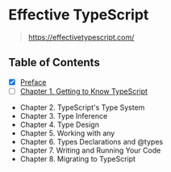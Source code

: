 # Effective TypeScript

> <https://effectivetypescript.com/>

## Table of Contents

- [x] [Preface](./0_preface.md)
- [ ] [Chapter 1. Getting to Know TypeScript](./1_getting_to_know_typescript.md)
- Chapter 2. TypeScript's Type System
- Chapter 3. Type Inference
- Chapter 4. Type Design
- Chapter 5. Working with any
- Chapter 6. Types Declarations and @types
- Chapter 7. Writing and Running Your Code
- Chapter 8. Migrating to TypeScript
